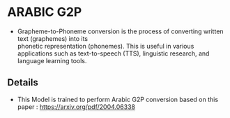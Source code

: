 # ARABIC G2P
- Grapheme-to-Phoneme conversion is the process of converting written text (graphemes) into its   
  phonetic representation (phonemes). This is useful in various applications such as text-to-speech (TTS), linguistic research, and language learning tools.


## Details
 - This Model is trained to perform Arabic G2P conversion based on this paper : 
  https://arxiv.org/pdf/2004.06338